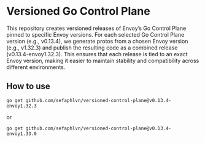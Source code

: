 # Versioned Go Control Plane

This repository creates versioned releases of Envoy’s Go Control Plane pinned to specific Envoy versions. For each selected Go Control Plane version (e.g., v0.13.4), we generate protos from a chosen Envoy version (e.g., v1.32.3) and publish the resulting code as a combined release (v0.13.4-envoy1.32.3). This ensures that each release is tied to an exact Envoy version, making it easier to maintain stability and compatibility across different environments.

## How to use

```
go get github.com/sefaphlvn/versioned-control-plane@v0.13.4-envoy1.32.3
```

or

```
go get github.com/sefaphlvn/versioned-control-plane@v0.13.4-envoy1.33.0
```
